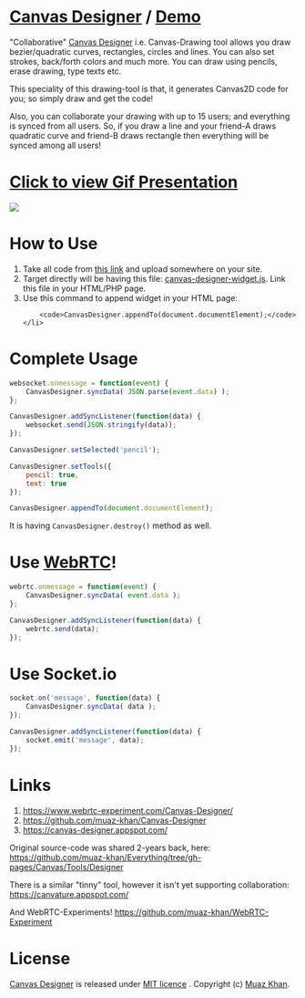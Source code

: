 # [Canvas Designer](https://github.com/muaz-khan/Canvas-Designer) / [Demo](https://www.webrtc-experiment.com/Canvas-Designer/)

"Collaborative" [Canvas Designer](https://github.com/muaz-khan/Canvas-Designer) i.e. Canvas-Drawing tool allows you draw bezier/quadratic curves, rectangles, circles and lines. You can also set strokes, back/forth colors and much more. You can draw using pencils, erase drawing, type texts etc.

This speciality of this drawing-tool is that, it generates Canvas2D code for you; so simply draw and get the code!

Also, you can collaborate your drawing with up to 15 users; and everything is synced from all users. So, if you draw a line and your friend-A draws quadratic curve and friend-B draws rectangle then everything will be synced among all users!

# [Click to view Gif Presentation](https://cdn.webrtc-experiment.com/images/Canvas-Designer.gif)

<img src="https://i.imgur.com/uDbfy1F.png" />

# How to Use

<ol>
    <li>Take all code from <a href="https://github.com/muaz-khan/Canvas-Designer">this link</a> and upload somewhere on your site.</li>
    <li>Target directly will be having this file: <a href="https://github.com/muaz-khan/Canvas-Designer/blob/master/canvas-designer-widget.js">canvas-designer-widget.js</a>. Link this file in your HTML/PHP page.</li>
    <li>
        Use this command to append widget in your HTML page:<br>
            
        <code>CanvasDesigner.appendTo(document.documentElement);</code>
    </li>
</ol>

# Complete Usage

```javascript
websocket.onmessage = function(event) {
    CanvasDesigner.syncData( JSON.parse(event.data) );
};

CanvasDesigner.addSyncListener(function(data) {
    websocket.send(JSON.stringify(data));
});

CanvasDesigner.setSelected('pencil');

CanvasDesigner.setTools({
    pencil: true,
    text: true
});

CanvasDesigner.appendTo(document.documentElement);
```

It is having `CanvasDesigner.destroy()` method as well.

# Use [WebRTC](http://www.rtcmulticonnection.org/docs/)!

```javascript
webrtc.onmessage = function(event) {
    CanvasDesigner.syncData( event.data );
};

CanvasDesigner.addSyncListener(function(data) {
    webrtc.send(data);
});
```

# Use Socket.io

```javascript
socket.on('message', function(data) {
    CanvasDesigner.syncData( data );
});

CanvasDesigner.addSyncListener(function(data) {
    socket.emit('message', data);
});
```

# Links

1. https://www.webrtc-experiment.com/Canvas-Designer/
2. https://github.com/muaz-khan/Canvas-Designer
3. https://canvas-designer.appspot.com/

Original source-code was shared 2-years back, here: https://github.com/muaz-khan/Everything/tree/gh-pages/Canvas/Tools/Designer

There is a similar "tinny" tool, however it isn't yet supporting collaboration: https://canvature.appspot.com/

And WebRTC-Experiments! https://github.com/muaz-khan/WebRTC-Experiment

# License

[Canvas Designer](https://github.com/muaz-khan/Canvas-Designer) is released under [MIT licence](https://www.webrtc-experiment.com/licence/) . Copyright (c) [Muaz Khan](https://plus.google.com/+MuazKhan).
